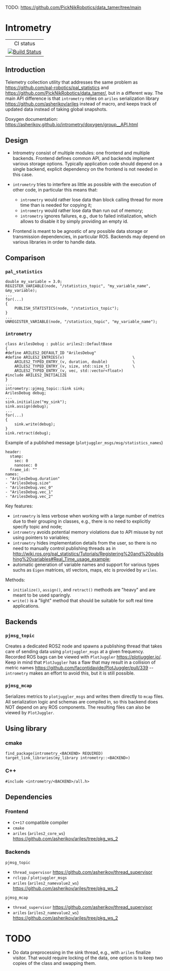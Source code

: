 TODO: https://github.com/PickNikRobotics/data_tamer/tree/main

Intrometry
==========

<table>
  <tr>
    <td align="center">
        CI status
    </td>
  </tr>
  <tr>
    <td align="center">
        <a href="https://github.com/asherikov/intrometry/actions/workflows/main.yml">
        <img src="https://github.com/asherikov/intrometry/actions/workflows/main.yml/badge.svg" alt="Build Status">
        </a>
    </td>
  </tr>
</table>


Introduction
------------

Telemetry collection utility that addresses the same problem as
<https://github.com/pal-robotics/pal_statistics> and
<https://github.com/PickNikRobotics/data_tamer/>, but in a different way. The
main API difference is that `intrometry` relies on `ariles` serialization
library <https://github.com/asherikov/ariles> instead of macro, and keeps track
of updated data instead of taking global snapshots.

Doxygen documentation: <https://asherikov.github.io/intrometry/doxygen/group__API.html>


Design
------

- Intrometry consist of multiple modules: one frontend and multiple backends.
  Frontend defines common API, and backends implement various storage options.
  Typically application code should depend on a single backend, explicit
  dependency on the frontend is not needed in this case.

- `intrometry` tries to interfere as little as possible with the execution of
  other code, in particular this means that:
    - `intrometry` would rather lose data than block calling thread for more
      time than is needed for copying it;
    - `intrometry` would rather lose data than run out of memory;
    - `intrometry` ignores failures, e.g., due to failed initialization, which
      allows to disable it by simply providing an empty id.

- Frontend is meant to be agnostic of any possible data storage or transmission
  dependencies, in particular ROS. Backends may depend on various libraries in
  order to handle data.


Comparison
----------

### `pal_statistics`
```
double my_variable = 3.0;
REGISTER_VARIABLE(node, "/statistics_topic", "my_variable_name", &my_variable);
...
for(...)
{
    PUBLISH_STATISTICS(node, "/statistics_topic");
}
...
UNREGISTER_VARIABLE(node, "/statistics_topic", "my_variable_name");
```

### `intrometry`
```
class ArilesDebug : public ariles2::DefaultBase
{
#define ARILES2_DEFAULT_ID "ArilesDebug"
#define ARILES2_ENTRIES(v)                              \
    ARILES2_TYPED_ENTRY_(v, duration, double)           \
    ARILES2_TYPED_ENTRY_(v, size, std::size_t)          \
    ARILES2_TYPED_ENTRY_(v, vec, std::vector<float>)
#include ARILES2_INITIALIZE
}
...
intrometry::pjmsg_topic::Sink sink;
ArilesDebug debug;
...
sink.initialize("my_sink");
sink.assign(debug);
...
for(...)
{
    sink.write(debug);
}
sink.retract(debug);
```

Example of a published message (`plotjuggler_msgs/msg/statistics_names`)
```
header:
  stamp:
    sec: 0
    nanosec: 0
  frame_id: ""
names:
- "ArilesDebug.duration"
- "ArilesDebug.size"
- "ArilesDebug.vec_0"
- "ArilesDebug.vec_1"
- "ArilesDebug.vec_2"
```

Key features:

- `intrometry` is less verbose when working with a large number of metrics due
  to their grouping in classes, e.g., there is no need to explicitly specify
  topic and node;
- `intrometry` avoids potential memory violations due to API misuse by not
  using pointers to variables;
- `intrometry` hides implementation details from the user, so there is no need
  to manually control publishing threads as in
  <http://wiki.ros.org/pal_statistics/Tutorials/Registering%20and%20publishing%20variables#Real_Time_usage_example>;
- automatic generation of variable names and support for various types suchs as
  `Eigen` matrices, stl vectors, maps, etc is provided by `ariles`.

Methods:

- `initialize()`, `assign()`, and `retract()` methods are "heavy" and are meant
  to be used sparingly.
- `write()` is a "light" method that should be suitable for soft real time
  applications.


Backends
--------

### `pjmsg_topic`

Creates a dedicated ROS2 node and spawns a publishing thread that takes care of
sending data using `plotjuggler_msgs` at a given frequency. Recorded ROS bags
can be viewed with `PlotJuggler` <https://plotjuggler.io/>. Keep in mind that
`PlotJuggler` has a flaw that may result in a collision of metric names
<https://github.com/facontidavide/PlotJuggler/pull/339> -- `intrometry` makes
an effort to avoid this, but it is still possible.

### `pjmsg_mcap`

Serializes metrics to `plotjuggler_msgs` and writes them directly to `mcap`
files. All serialization logic and schemas are compiled in, so this backend
does NOT depend on any ROS components. The resulting files can also be viewed
by `PlotJuggler`.


Using library
-------------

### cmake

```
find_package(intrometry_<BACKEND> REQUIRED)
target_link_libraries(my_library intrometry::<BACKEND>)
```

### C++

```
#include <intrometry/<BACKEND>/all.h>
```


Dependencies
------------

### Frontend
- `C++17` compatible compiler
- `cmake`
- `ariles` (`ariles2_core_ws`) <https://github.com/asherikov/ariles/tree/pkg_ws_2>

### Backends

`pjmsg_topic`

- `thread_supervisor` <https://github.com/asherikov/thread_supervisor>
- `rclcpp` / `plotjuggler_msgs`
- `ariles` (`ariles2_namevalue2_ws`) <https://github.com/asherikov/ariles/tree/pkg_ws_2>

`pjmsg_mcap`

- `thread_supervisor` <https://github.com/asherikov/thread_supervisor>
- `ariles` (`ariles2_namevalue2_ws`) <https://github.com/asherikov/ariles/tree/pkg_ws_2>


TODO
====

- Do data preprocessing in the sink thread, e.g., with `ariles` finalize
  visitor. That would require locking of the data, one option is to keep two
  copies of the class and swapping them.
